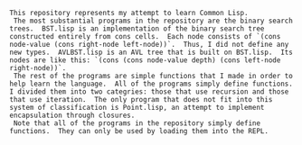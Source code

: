 	This repository represents my attempt to learn Common Lisp.  
     The most substantial programs in the repository are the binary search trees.  BST.lisp is an implementation of the binary search tree constructed entirely from cons cells.  Each node consists of `(cons node-value (cons right-node left-node))`.  Thus, I did not define any new types.  AVLBST.lisp is an AVL tree that is built on BST.lisp.  Its nodes are like this: `(cons (cons node-value depth) (cons left-node right-node))`.
     The rest of the programs are simple functions that I made in order to help learn the language.  All of the programs simply define functions.  I divided them into two categries: those that use recursion and those that use iteration.  The only program that does not fit into this system of classification is Point.lisp, an attempt to implement encapsulation through closures.
     Note that all of the programs in the repository simply define functions.  They can only be used by loading them into the REPL.